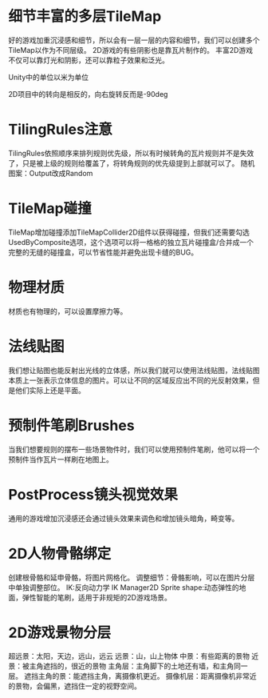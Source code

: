 # 细节丰富的多层TileMap
好的游戏加重沉浸感和细节，所以会有一层一层的内容和细节，我们可以创建多个TileMap以作为不同层级。
2D游戏的有些阴影也是靠瓦片制作的。
丰富2D游戏不仅可以靠灯光和阴影，还可以靠粒子效果和泛光。

Unity中的单位以米为单位

2D项目中的转向是相反的，向右旋转反而是-90deg

# TilingRules注意
TilingRules依照顺序来排列规则优先级，所以有时候转角的瓦片规则并不是失效了，只是被上级的规则给覆盖了，将转角规则的优先级提到上部就可以了。
随机图案：Output改成Random

# TileMap碰撞
TileMap增加碰撞添加TileMapCollider2D组件以获得碰撞，但我们还需要勾选UsedByComposite选项，这个选项可以将一格格的独立瓦片碰撞盒/合并成一个完整的无缝的碰撞盒，可以节省性能并避免出现卡缝的BUG。

# 物理材质
材质也有物理的，可以设置摩擦力等。

# 法线贴图
我们想让贴图也能反射出光线的立体感，所以我们就可以使用法线贴图，法线贴图本质上一张表示立体信息的图片。可以让不同的区域反应出不同的光反射效果，但是他们实际上还是平面。

# 预制件笔刷Brushes
当我们想要规则的摆布一些场景物件时，我们可以使用预制件笔刷，他可以将一个预制件当作瓦片一样刷在地图上。

# PostProcess镜头视觉效果
通用的游戏增加沉浸感还会通过镜头效果来调色和增加镜头暗角，畸变等。

# 2D人物骨骼绑定
创建根骨骼和延申骨骼，将图片网格化。
调整细节：骨骼影响，可以在图片分层中单独调整部位。
IK:反向动力学  IK Manager2D
Sprite shape:动态弹性的地面，弹性智能的笔刷，适用于非规矩的2D游戏场景。

# 2D游戏景物分层
超远景：太阳，天边，远山，远云
远景：山，山上物体
中景：有些距离的景物
近景：被主角遮挡的，很近的景物
主角层：主角脚下的土地还有墙，和主角同一层。
遮挡主角的景：能遮挡主角，离摄像机更近。
摄像机层：距离摄像机非常近的景物，会偏黑，遮挡住一定的视野空间。



